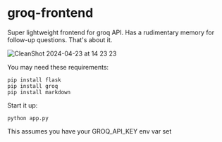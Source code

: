 # groq-frontend
Super lightweight frontend for groq API. Has a rudimentary memory for follow-up questions. That's about it.

![CleanShot 2024-04-23 at 14 23 23](https://github.com/dep/groq-frontend/assets/55112925/667a7ca3-f116-49f3-bc08-448052722a52)

You may need these requirements:

```
pip install flask
pip install groq
pip install markdown
```

Start it up:

```
python app.py
```

This assumes you have your GROQ_API_KEY env var set
